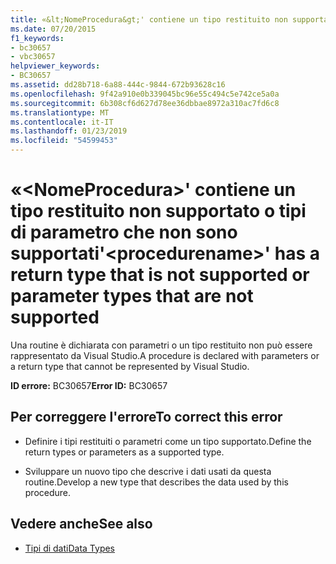 ```yaml
---
title: «&lt;NomeProcedura&gt;' contiene un tipo restituito non supportato o tipi di parametro che non sono supportati
ms.date: 07/20/2015
f1_keywords:
- bc30657
- vbc30657
helpviewer_keywords:
- BC30657
ms.assetid: dd28b718-6a88-444c-9844-672b93628c16
ms.openlocfilehash: 9f42a910e0b339045bc96e55c494c5e742ce5a0a
ms.sourcegitcommit: 6b308cf6d627d78ee36dbbae8972a310ac7fd6c8
ms.translationtype: MT
ms.contentlocale: it-IT
ms.lasthandoff: 01/23/2019
ms.locfileid: "54599453"
---
```

# <a name="ltprocedurenamegt-has-a-return-type-that-is-not-supported-or-parameter-types-that-are-not-supported"></a><span data-ttu-id="01604-102">«&lt;NomeProcedura&gt;' contiene un tipo restituito non supportato o tipi di parametro che non sono supportati</span><span class="sxs-lookup"><span data-stu-id="01604-102">'&lt;procedurename&gt;' has a return type that is not supported or parameter types that are not supported</span></span>
<span data-ttu-id="01604-103">Una routine è dichiarata con parametri o un tipo restituito non può essere rappresentato da Visual Studio.</span><span class="sxs-lookup"><span data-stu-id="01604-103">A procedure is declared with parameters or a return type that cannot be represented by Visual Studio.</span></span>  
  
 <span data-ttu-id="01604-104">**ID errore:** BC30657</span><span class="sxs-lookup"><span data-stu-id="01604-104">**Error ID:** BC30657</span></span>  
  
## <a name="to-correct-this-error"></a><span data-ttu-id="01604-105">Per correggere l'errore</span><span class="sxs-lookup"><span data-stu-id="01604-105">To correct this error</span></span>  
  
-   <span data-ttu-id="01604-106">Definire i tipi restituiti o parametri come un tipo supportato.</span><span class="sxs-lookup"><span data-stu-id="01604-106">Define the return types or parameters as a supported type.</span></span>  
  
-   <span data-ttu-id="01604-107">Sviluppare un nuovo tipo che descrive i dati usati da questa routine.</span><span class="sxs-lookup"><span data-stu-id="01604-107">Develop a new type that describes the data used by this procedure.</span></span>  
  
## <a name="see-also"></a><span data-ttu-id="01604-108">Vedere anche</span><span class="sxs-lookup"><span data-stu-id="01604-108">See also</span></span>
- [<span data-ttu-id="01604-109">Tipi di dati</span><span class="sxs-lookup"><span data-stu-id="01604-109">Data Types</span></span>](../../visual-basic/language-reference/data-types/index.md)
